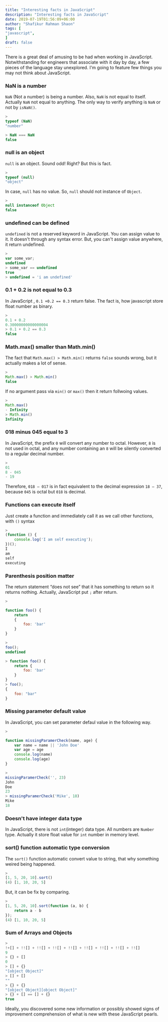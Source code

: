 ```yaml
---
title: "Interesting facts in JavaScript"
description: "Interesting facts in JavaScript"
date: 2019-07-19T01:56:09+06:00
author: "Shafikur Rahman Shaon"
tags: [
"javascript",
]
draft: false
---
```

There is a great deal of amusing to be had when working in JavaScript. Notwithstanding for engineers that associate with
it day by day, a few pieces of the language stay unexplored. I'm going to feature few things you may not think about
JavaScript.

### NaN is a number

`NaN` (Not a number) is being a number. Also, `NaN` is not equal to itself. Actually `NaN` not equal to anything. The
only way to verify anything is `NaN` or not by `isNaN()`.

```javascript
>
typeof (NaN)
"number"

> NaN === NaN
false
```

### null is an object

`null` is an object. Sound odd! Right? But this is fact.

```javascript
>
typeof (null)
"object"
```

In case, `null` has no value. So, `null` should not instance of `Object`.

```javascript
>
null instanceof Object
false
```

### undefined can be defined

`undefined` is not a reserved keyword in JavaScript. You can assign value to it. It doesn't through any syntax error.
But, you can't assign value anywhere, it return undefined.

```javascript
>
var some_var;
undefined
> some_var == undefined
true
> undefined = 'i am undefined'
```

### 0.1 + 0.2 is not equal to 0.3

In JavaScript , `0.1 +0.2 == 0.3` return false. The fact is, how javascript store float number as binary.

```javascript
>
0.1 + 0.2
0.30000000000000004
> 0.1 + 0.2 == 0.3
false
```

### Math.max() smaller than Math.min()

The fact that `Math.max() > Math.min()` returns `false` sounds wrong, but it actually makes a lot of sense.

```javascript
>
Math.max() > Math.min()
false
```

If no argument pass via `min()` or `max()` then it return follwoing values.

```javascript
>
Math.max()
- Infinity
> Math.min()
Infinity
```

### 018 minus 045 equal to 3

In JavaScript, the prefix  `0`  will convert any number to octal. However,  `8`  is not used in octal, and any number
containing an  `8`  will be silently converted to a regular decimal number.

```javascript
>
01
8 - 045
- 19
```

Therefore,  `018 — 017`  is in fact equivalent to the decimal expression  `18 — 37`, because  `045`  is octal but  `018`
is decimal.

### Functions can  execute itself

Just create a function and immediately call it as we call other functions, with `()` syntax

```javascript
>
(function () {
    console.log('I am self executing');
})();
I
am
self
executing
```

### Parenthesis position matter

The return statement “does not see” that it has something to return so it returns nothing. Actually, JavaScript put `;`
after return.

```javascript
>

function foo() {
    return
    {
        foo: 'bar'
    }
}

>
foo();
undefined

> function foo() {
    return {
        foo: 'bar'
    }
}
> foo();
{
    foo: "bar"
}
```

### Missing parameter default value

In JavaScript, you can set parameter defaul value in the following way.

```javascript
>

function missingParamerCheck(name, age) {
    var name = name || 'John Doe'
    var age = age
    console.log(name)
    console.log(age)
}

>
missingParamerCheck('', 23)
John
Doe
23
> missingParamerCheck('Mike', 18)
Mike
18
```

### Doesn't have integer data type

In JavaScript, there is not `int`(integer) data type. All numbers are `Number` type. Actually it store float value
for `int` number in memory level.

### sort() function automatic type conversion

The `sort()` function automatic convert value to string, that why something weired being happened.

```javascript
>
[1, 5, 20, 10].sort()
(4) [1, 10, 20, 5]
```

But, it can be fix by comparing.

```javascript
>
[1, 5, 20, 10].sort(function (a, b) {
    return a - b
});
(4) [1, 10, 20, 5]
```

### Sum of Arrays and Objects

```javascript
>
!+[] + !![] + !![] + !![] + !![] + !![] + !![] + !![] + !![]
9
> {} + []
0
> [] + {}
"[object Object]"
> [] + []
""
> {} + {}
"[object Object][object Object]"
> {} + [] == [] + {}
true
```

Ideally, you discovered some new information or possibly showed signs of improvement comprehension of what is new with
these JavaScript pearls.
